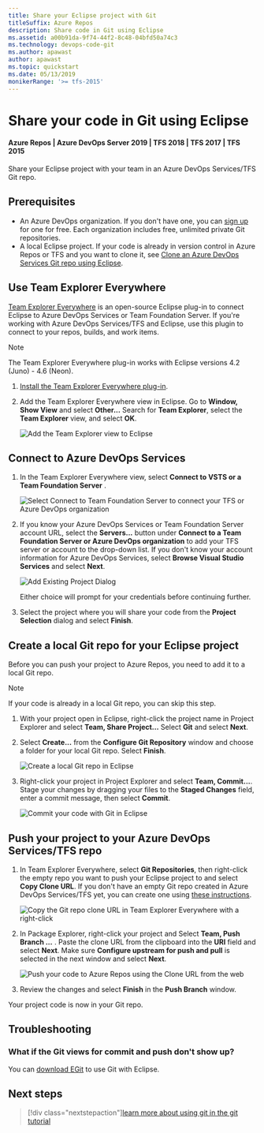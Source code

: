 ```yaml
---
title: Share your Eclipse project with Git
titleSuffix: Azure Repos
description: Share code in Git using Eclipse
ms.assetid: a00b91da-9f74-44f2-8c48-04bfd50a74c3
ms.technology: devops-code-git 
ms.author: apawast
author: apawast
ms.topic: quickstart
ms.date: 05/13/2019
monikerRange: '>= tfs-2015'
---
```


# Share your code in Git using Eclipse

#### Azure Repos | Azure DevOps Server 2019 | TFS 2018 | TFS 2017 | TFS 2015

Share your Eclipse project with your team in an Azure DevOps Services/TFS Git repo.

## Prerequisites

* An Azure DevOps organization. If you don't have one, you can [sign up](../../organizations/accounts/create-organization.md) for one for free. Each organization includes free, unlimited private Git repositories.
* A local Eclipse project. If your code is already in version control in Azure Repos or TFS and you want to clone it, see [Clone an Azure DevOps Services Git repo using Eclipse](../../java/labs/eclipsegit/index.md).

<a name="git"></a>

## Use Team Explorer Everywhere

[Team Explorer Everywhere](https://github.com/Microsoft/team-explorer-everywhere) is an open-source Eclipse plug-in to connect Eclipse to Azure DevOps Services or Team Foundation Server. If you're working with Azure DevOps Services/TFS and Eclipse, use this plugin to connect to your repos, builds, and work items.

> [!NOTE]
> The Team Explorer Everywhere plug-in works with Eclipse versions 4.2 (Juno) - 4.6 (Neon).

1.  [Install the Team Explorer Everywhere plug-in](/azure/devops/java/download-eclipse-plug-in#to-install-team-explorer-everywhere-from-within-eclipse).

2.  Add the Team Explorer Everywhere view in Eclipse. Go to **Window, Show View** and select **Other...** Search for **Team Explorer**, select the **Team Explorer** view, and select **OK**.

    ![Add the Team Explorer view to Eclipse](media/share-your-code-in-git-eclipse/add_team_explorer_to_eclipse.png)

## Connect to Azure DevOps Services

1.  In the Team Explorer Everywhere view, select **Connect to VSTS or a Team Foundation Server** .

    ![Select Connect to Team Foundation Server to connect your TFS or Azure DevOps organization](media/share-your-code-in-git-eclipse/connect_to_vsts_from_tee.png)

2)  If you know your Azure DevOps Services or Team Foundation Server account URL, select the **Servers...** button under **Connect to a Team Foundation Server or Azure DevOps organization** to add your TFS server or account to the drop-down list.
    If you don't know your account information for Azure DevOps Services, select **Browse Visual Studio Services** and select **Next**.

    ![Add Existing Project Dialog](media/share-your-code-in-git-eclipse/tee_existing_team_project.png)

    Either choice will prompt for your credentials before continuing further.

3)  Select the project where you will share your code from the **Project Selection** dialog and select **Finish**.

## Create a local Git repo for your Eclipse project

Before you can push your project to Azure Repos, you need to add it to a local Git repo.

> [!NOTE]
> If your code is already in a local Git repo, you can skip this step.

1.  With your project open in Eclipse, right-click the project name in Project Explorer and select **Team, Share Project...** Select **Git** and select **Next**.

2.  Select **Create...** from the **Configure Git Repository** window and choose a folder for your local Git repo. Select **Finish**.

    ![Create a local Git repo in Eclipse](media/share-your-code-in-git-eclipse/eclipse_create_repo.png)

3.  Right-click your project in Project Explorer and select **Team, Commit...**. Stage your changes by dragging your files to the **Staged Changes** field, enter a commit message, then select **Commit**.

    ![Commit your code with Git in Eclipse](media/share-your-code-in-git-eclipse/commit_files_in_eclipse.png)

## Push your project to your Azure DevOps Services/TFS repo

1.  In Team Explorer Everywhere, select **Git Repositories**, then right-click the empty repo you want to push your Eclipse project to and select **Copy Clone URL**. If you don't have an empty Git repo created in Azure DevOps Services/TFS yet, you can create one using [these instructions](create-new-repo.md).

    ![Copy the Git repo clone URL in Team Explorer Everywhere with a right-click](media/share-your-code-in-git-eclipse/tee_copy_clone_url.png)

2.  In Package Explorer, right-click your project and Select **Team, Push Branch ...** . Paste the clone URL from the clipboard into the **URI** field and select **Next**. Make sure **Configure upstream for push and pull** is selected in the next window and select **Next**.

    ![Push your code to Azure Repos using the Clone URL from the web](media/share-your-code-in-git-eclipse/push_commits_to_team_services.png)

3.  Review the changes and select **Finish** in the **Push Branch** window.

Your project code is now in your Git repo.

## Troubleshooting

### What if the Git views for commit and push don't show up?

You can [download EGit](https://www.eclipse.org/egit/) to use Git with Eclipse.

## Next steps

> [!div class="nextstepaction"][learn more about using git in the git tutorial](gitworkflow.md)
